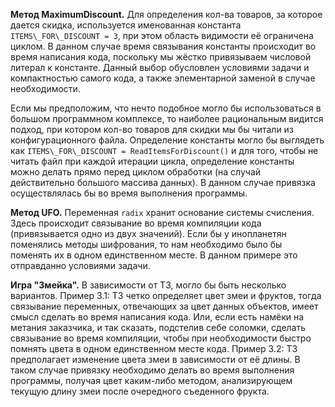 **Метод MaximumDiscount.**
Для определения кол-ва товаров, за которое дается скидка, используется именованная константа `ITEMS\_FOR\_DISCOUNT = 3`, при этом область видимости её ограничена циклом. В данном случае время связывания константы происходит во время написания кода, поскольку мы жёстко привязываем числовой литерал к константе. Данный выбор обусловлен условиями задачи и компактностью самого кода, а также элементарной заменой в случае необходимости.

Если мы предположим, что нечто подобное могло бы использоваться в большом программном комплексе, то наиболее рациональным видится подход, при котором кол-во товаров для скидки мы бы читали из конфигурационного файла. Определение константы могло бы выглядеть как `ITEMS\_FOR\_DISCOUNT = ReadItemsForDiscount()` и для того, чтобы не читать файл при каждой итерации цикла, определение константы можно делать прямо перед циклом обработки (на случай действительно большого массива данных). В данном случае привязка осуществлялась бы во время выполнения программы.

**Метод UFO.**
Переменная `radix` хранит основание системы счисления. Здесь происходит связывание во время компиляции кода (привязывается одно из двух значений). Если бы у инопланетян поменялись методы шифрования, то нам необходимо было бы поменять их в одном единственном месте. В данном примере это отправданно условиями задачи.

**Игра "Змейка".**
В зависимости от ТЗ, могло бы быть несколько вариантов.
Пример 3.1: ТЗ четко определяет цвет змеи и фруктов, тогда связывание переменных, отвечающих за цвет данных объектов, имеет смысл сделать во время написания кода. Или, если есть намёки на метания заказчика, и так сказать, подстелив себе соломки, сделать связывание во время компиляции, чтобы при необходимости быстро помнять цвета в одном единственном месте кода.
Пример 3.2: ТЗ предполагает изменение цвета змеи в зависимости от её длины. В таком случае привязку необходимо делать во время выполнения программы, получая цвет каким-либо методом, анализирующем текущую длину змеи после очередного съеденного фрукта.

